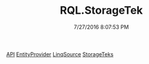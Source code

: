 ﻿---
title: RQL.StorageTek
date: 7/27/2016 8:07:53 PM
---

[API](T-RQL.StorageTek.API.html)
[EntityProvider](T-RQL.StorageTek.EntityProvider.html)
[LinqSource](T-RQL.StorageTek.LinqSource.html)
[StorageTeks](T-RQL.StorageTek.StorageTeks.html)
